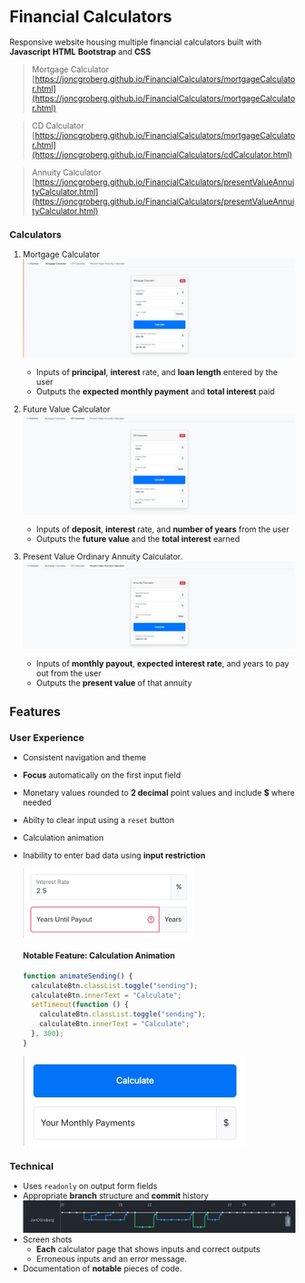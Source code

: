 # Financial Calculators

Responsive website housing multiple financial calculators built with **Javascript** **HTML** **Bootstrap** and **CSS**

> Mortgage Calculator [https://joncgroberg.github.io/FinancialCalculators/mortgageCalculator.html](https://joncgroberg.github.io/FinancialCalculators/mortgageCalculator.html)

> CD Calculator [https://joncgroberg.github.io/FinancialCalculators/mortgageCalculator.html](https://joncgroberg.github.io/FinancialCalculators/cdCalculator.html)

> Annuity Calculator [https://joncgroberg.github.io/FinancialCalculators/presentValueAnnuityCalculator.html](https://joncgroberg.github.io/FinancialCalculators/presentValueAnnuityCalculator.html)

### Calculators

1. Mortgage Calculator
   ![Mortgage Calculator Screenshot](./screenshots/mortgage.png)

   - Inputs of **principal**, **interest** rate, and **loan length** entered by the user
   - Outputs the **expected monthly payment** and **total interest** paid

1. Future Value Calculator
   ![CD Calculator Screenshot](./screenshots/cd.png)

   - Inputs of **deposit**, **interest** rate, and **number of years** from the user
   - Outputs the **future value** and the **total interest** earned

1. Present Value Ordinary Annuity Calculator.
   ![Annuity Calculator Screenshot](./screenshots/annuity.png)

   - Inputs of **monthly payout**, **expected interest rate**, and years to pay out from
     the user
   - Outputs the **present value** of that annuity

## Features

### User Experience

- Consistent navigation and theme
- **Focus** automatically on the first input field
- Monetary values rounded to **2 decimal** point values and include **$** where needed
- Abilty to clear input using a `reset` button
- Calculation animation
- Inability to enter bad data using **input restriction**

  <img width=300px src="./screenshots/error.png"/>

  #### Notable Feature: Calculation **Animation**

  ```javascript
  function animateSending() {
    calculateBtn.classList.toggle("sending");
    calculateBtn.innerText = "Calculate";
    setTimeout(function () {
      calculateBtn.classList.toggle("sending");
      calculateBtn.innerText = "Calculate";
    }, 300);
  }
  ```

  <img src="./screenshots/load.gif"/>


### Technical

- Uses `readonly` on output form fields
- Appropriate **branch** structure and **commit** history
  <img  src="./screenshots/branching.png"/>
- Screen shots
  - **Each** calculator page that shows inputs and correct outputs
  - Erroneous inputs and an error message.
- Documentation of **notable** pieces of code.


